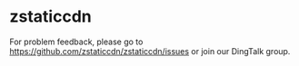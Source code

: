 # zstaticcdn

For problem feedback, please go to https://github.com/zstaticcdn/zstaticcdn/issues or join our DingTalk group.
